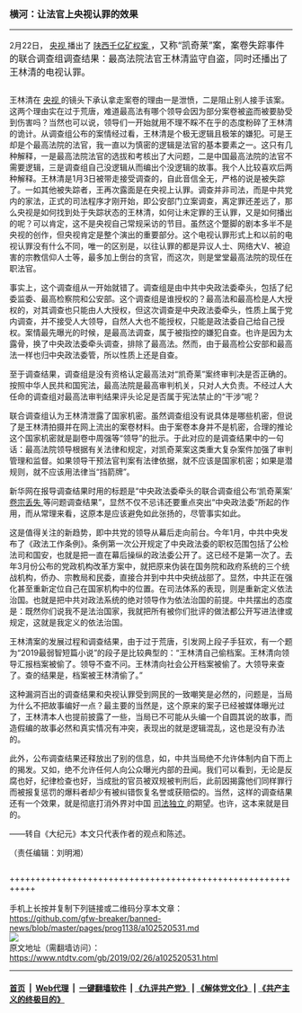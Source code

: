 ### 横河：让法官上央视认罪的效果
------------------------

<div class="post_content">
 <div class="arttop arttop2">
  <p class="blue18 title">
   2月22日，
   <a href="https://www.ntdtv.com/gb/央视.htm">
    央视
   </a>
   播出了
   <a href="https://www.ntdtv.com/gb/陕西千亿矿权案.htm">
    陕西千亿矿权案
   </a>
   <span style="font-size: 16px;">
    ，又称“凯奇莱”案，案卷失踪事件的联合调查组调查结果：最高法院法官王林清监守自盗，同时还播出了王林清的电视认罪。
   </span>
  </p>
 </div>
 <div class="column" id="artbody">
  <div class="adshow300" id="inarticle_ad300">
   <div data-cb-ad-id="inside-content-300" data-google-query-id="CN7Kx-Xo2eACFUzeZAod2gQEXw" id="div-gpt-ad-1399580982834-0">
    <div id="google_ads_iframe_/5965368/DJYcn_news_article_below_header_F4_336x250_0__container__">
    </div>
   </div>
  </div>
  <p>
   王林清在
   <a href="https://www.ntdtv.com/gb/央视.htm">
    央视
   </a>
   的镜头下承认拿走案卷的理由一是泄愤，二是阻止别人接手该案。这两个理由实在过于荒唐，难道最高法有哪个领导会因为部分案卷被盗而被要胁受到伤害吗？当然也可以说，领导们一开始就用不理不睬不在乎的态度粉碎了王林清的诡计。从调查组公布的案情经过看，王林清是个极无逻辑且极笨的嫌犯。可是王却是个最高法院的法官，我一直以为慎密的逻辑是法官的基本要素之一。这只有几种解释，一是最高法院法官的选拔和考核出了大问题，二是中国最高法院的法官不需要逻辑，三是调查组自己没逻辑从而编出个没逻辑的故事。我个人比较喜欢后两种解释。王林清是1月3日被带走接受调查的，自此音信全无，严格的说是被失踪了。一如其他被失踪者，王再次露面是在央视上认罪。调查并非司法，而是中共党内的家法，正式的司法程序才刚开始，即公安部门立案调查，离定罪还差远了，那么央视是如何找到处于失踪状态的王林清，如何让未定罪的王认罪，又是如何播出的呢？可以肯定，这不是央视自己常规采访的节目。虽然这个蹩脚的剧本多半不是央视的创作，但央视肯定是整个演出的重要部分。这个电视认罪形式上和以前的电视认罪没有什么不同，唯一的区别是，以往认罪的都是异议人士、网络大V、被迫害的宗教信仰人士等，最多加上倒台的贪官，而这次，则是堂堂最高法院的现任在职法官。
  </p>
  <p>
   事实上，这个调查组从一开始就错了。调查组是由中共中央政法委牵头，包括了纪委监委、最高检察院和公安部。这个调查组是谁授权的？最高法和最高检是人大授权的，对其调查也只能由人大授权，但这次调查是中央政法委牵头，性质上属于党内调查，并不接受人大领导，自然人大也不能授权，只能是政法委自己给自己授权。案情最先曝光的时候，是最高法调查，属于被指控的嫌犯自查。也许是因为太露骨，换了中央政法委牵头调查，排除了最高法。然而，由于最高检公安部和最高法一样也归中央政法委管，所以性质上还是自查。
  </p>
  <p>
   至于调查结果，调查组是没有资格认定最高法对“凯奇莱”案终审判决是否正确的。按照中华人民共和国宪法，最高法院是最高审判机关，只对人大负责。不经过人大任命的调查组对最高法审判结果评头论足是否属于宪法禁止的“干涉”呢？
  </p>
  <p>
   联合调查组认为王林清泄露了国家机密。虽然调查组没有说具体是哪些机密，但说了是王林清拍摄并在网上流出的案卷材料。由于案卷本身并不是机密，合理的推论这个国家机密就是副卷中周强等“领导”的批示。于此对应的是调查结果中的一句话：最高法院领导根据有关法律和规定，对凯奇莱案这类重大复杂案件加强了审判管理和监督。如果领导干预法官判案有法律依据，就不应该是国家机密；如果是潜规则，就不应该用法律当“挡箭牌”。
  </p>
  <p>
   新华网在报导调查结果时用的标题是“中央政法委牵头的联合调查组公布‘凯奇莱案’
   <a href="https://www.ntdtv.com/gb/卷宗丢失.htm">
    卷宗丢失
   </a>
   等问题调查结果”，显然不仅不忌讳还要重点突出“中央政法委”所起的作用，而从常理来看，这原本是应该避免如此张扬的，尽管事实如此。
  </p>
  <p>
   这是值得关注的新趋势，即中共党的领导从幕后走向前台。今年1月，中共中央发布了《政法工作条例》。条例第一次公开规定了中央政法委的职权范围包括了公检法司和国安，也就是把一直在幕后操纵的政法委公开了。这已经不是第一次了。去年3月份公布的党政机构改革方案中，就把原来伪装在国务院和政府系统的三个统战机构，侨办、宗教局和民委，直接合并到中共中央统战部了。显然，中共正在强化甚至重新定位自己在国家机构中的位置。在司法体系的表现，则是重新定义依法治国。也就是把中共对政法系统的绝对领导作为依法治国的前提。中共摆出的态度是：既然你们说我不是法治国家，我就把所有被你们批评的做法都公开写进法律或规定，这就是我定义的依法治国。
  </p>
  <p>
   王林清案的发展过程和调查结果，由于过于荒唐，引发网上段子手狂欢，有一个题为“2019最弱智短篇小说”的段子是比较典型的：“王林清自己偷档案。王林清向领导汇报档案被偷了。领导不查不问。王林清向社会公开档案被偷了。大领导来查了。查的结果是，档案被王林清偷了。”
  </p>
  <p>
   这种漏洞百出的调查结果和央视认罪受到网民的一致嘲笑是必然的，问题是，当局为什么不把故事编好一点？最主要的当然是，这个原来的案子已经被媒体曝光过了，王林清本人也提前披露了一些，当局已不可能从头编一个自圆其说的故事，而造假编的故事必然和真实情况有冲突，表现出的就是逻辑混乱，这也是没有办法的。
  </p>
  <p>
   此外，公布调查结果还释放出了别的信息，如，中共当局绝不允许体制内自下而上的揭发。又如，绝不允许任何人向公众曝光内部的丑闻。我们可以看到，无论是反腐也好，纪律检查也好，当成批的官员被双规被判刑后，此前因揭露他们同样罪行而被报复惩罚的爆料者却少有被纠错恢复名誉或获赔偿的。当然，这样的调查结果还有一个效果，就是彻底打消外界对中国
   <a href="https://www.ntdtv.com/gb/司法独立.htm">
    司法独立
   </a>
   的期望。也许，这本来就是目的。
  </p>
  <p>
   ——转自《大纪元》本文只代表作者的观点和陈述。
  </p>
  <p>
   （责任编辑：刘明湘）
  </p>
 </div>
 <div class="single_ad">
 </div>
</div>

+++++++++++++++++++++++++++++++++++++++++++++++++++++++++++<br/><br/>
手机上长按并复制下列链接或二维码分享本文章：<br/>
https://github.com/gfw-breaker/banned-news/blob/master/pages/prog1138/a102520531.md <br/>
<a href='https://github.com/gfw-breaker/banned-news/blob/master/pages/prog1138/a102520531.md'><img src='https://github.com/gfw-breaker/banned-news/blob/master/pages/prog1138/a102520531.md.png'/></a> <br/>
原文地址（需翻墙访问）：https://www.ntdtv.com/gb/2019/02/26/a102520531.html


------------------------
#### [首页](https://github.com/gfw-breaker/banned-news/blob/master/README.md) &nbsp;|&nbsp; [Web代理](https://github.com/labour-camp/helloworld) &nbsp;|&nbsp; [一键翻墙软件](https://github.com/gfw-breaker/nogfw/blob/master/README.md) &nbsp;| [《九评共产党》](https://github.com/gfw-breaker/9ping.md/blob/master/README.md#九评之一评共产党是什么) | [《解体党文化》](https://github.com/gfw-breaker/jtdwh.md/blob/master/README.md) | [《共产主义的终极目的》](https://github.com/gfw-breaker/gczydzjmd.md/blob/master/README.md)

